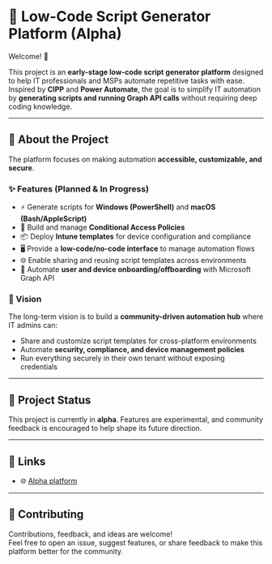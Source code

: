 # 🚀 Low-Code Script Generator Platform (Alpha)

Welcome! 👋  

This project is an **early-stage low-code script generator platform** designed to help IT professionals and MSPs automate repetitive tasks with ease.  
Inspired by **CIPP** and **Power Automate**, the goal is to simplify IT automation by **generating scripts and running Graph API calls** without requiring deep coding knowledge.  

---

## 📖 About the Project
The platform focuses on making automation **accessible, customizable, and secure**.  

### ✨ Features (Planned & In Progress)
- ⚡ Generate scripts for **Windows (PowerShell)** and **macOS (Bash/AppleScript)**  
- 🔐 Build and manage **Conditional Access Policies**  
- 📦 Deploy **Intune templates** for device configuration and compliance  
- 🖥️ Provide a **low-code/no-code interface** to manage automation flows  
- 🌐 Enable sharing and reusing script templates across environments  
- 🔄 Automate **user and device onboarding/offboarding** with Microsoft Graph API  

### 🎯 Vision
The long-term vision is to build a **community-driven automation hub** where IT admins can:  
- Share and customize script templates for cross-platform environments  
- Automate **security, compliance, and device management policies**  
- Run everything securely in their own tenant without exposing credentials  

---

## 🚧 Project Status
This project is currently in **alpha**. Features are experimental, and community feedback is encouraged to help shape its future direction.  

---

## 🔗 Links
- 🌐 [Alpha platform](https://siminiraah.org/)  

---

## 🙌 Contributing
Contributions, feedback, and ideas are welcome!  
Feel free to open an issue, suggest features, or share feedback to make this platform better for the community.
